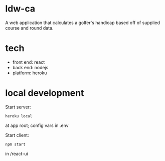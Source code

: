 # ldw-ca
A web application that calculates a golfer's handicap based off of supplied course and round data.
# tech
* front end: react
* back end: nodejs
* platform: heroku
# local development
Start server:
```
heroku local
```
at app root;
config vars in .env

Start client:
```
npm start
```
in /react-ui
